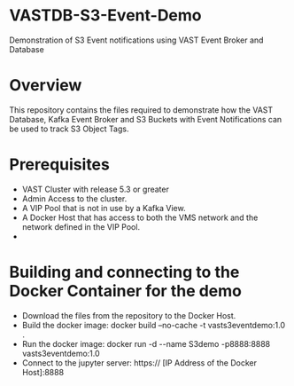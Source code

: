 # VASTDB-S3-Event-Demo
Demonstration of S3 Event notifications using VAST Event Broker and Database
# Overview
This repository contains the files required to demonstrate how the VAST Database, Kafka Event Broker and S3 Buckets with Event Notifications can be used to track S3 Object Tags.
# Prerequisites 
-	VAST Cluster with release 5.3 or greater
-	Admin Access to the cluster.
-	A VIP Pool that is not in use by a Kafka View.
-	A Docker Host that has access to both the VMS network and the network defined in the VIP Pool.
-	
# Building and connecting to the Docker Container for the demo
-	Download the files from the repository to the Docker Host.
-	Build the docker image:
    docker build –no-cache -t vasts3eventdemo:1.0 . 
-	Run the docker image:
    docker run -d --name S3demo -p8888:8888 vasts3eventdemo:1.0
-	Connect to the jupyter server:
    https:// [IP Address of the Docker Host]:8888
